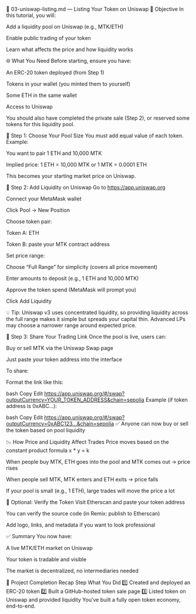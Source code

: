📄 03-uniswap-listing.md — Listing Your Token on Uniswap
🎯 Objective
In this tutorial, you will:

Add a liquidity pool on Uniswap (e.g., MTK/ETH)

Enable public trading of your token

Learn what affects the price and how liquidity works

🌐 What You Need
Before starting, ensure you have:

An ERC-20 token deployed (from Step 1)

Tokens in your wallet (you minted them to yourself)

Some ETH in the same wallet

Access to Uniswap

You should also have completed the private sale (Step 2), or reserved some tokens for this liquidity pool.

🧮 Step 1: Choose Your Pool Size
You must add equal value of each token.
Example:

You want to pair 1 ETH and 10,000 MTK

Implied price: 1 ETH = 10,000 MTK or 1 MTK = 0.0001 ETH

This becomes your starting market price on Uniswap.

🔧 Step 2: Add Liquidity on Uniswap
Go to https://app.uniswap.org

Connect your MetaMask wallet

Click Pool → New Position

Choose token pair:

Token A: ETH

Token B: paste your MTK contract address

Set price range:

Choose “Full Range” for simplicity (covers all price movement)

Enter amounts to deposit (e.g., 1 ETH and 10,000 MTK)

Approve the token spend (MetaMask will prompt you)

Click Add Liquidity

💡 Tip: Uniswap v3 uses concentrated liquidity, so providing liquidity across the full range makes it simple but spreads your capital thin. Advanced LPs may choose a narrower range around expected price.

🔗 Step 3: Share Your Trading Link
Once the pool is live, users can:

Buy or sell MTK via the Uniswap Swap page

Just paste your token address into the interface

To share:

Format the link like this:

bash
Copy
Edit
https://app.uniswap.org/#/swap?outputCurrency=YOUR_TOKEN_ADDRESS&chain=sepolia
Example (if token address is 0xABC...):

bash
Copy
Edit
https://app.uniswap.org/#/swap?outputCurrency=0xABC123...&chain=sepolia
✅ Anyone can now buy or sell the token based on pool liquidity

📉 How Price and Liquidity Affect Trades
Price moves based on the constant product formula x * y = k

When people buy MTK, ETH goes into the pool and MTK comes out → price rises

When people sell MTK, MTK enters and ETH exits → price falls

If your pool is small (e.g., 1 ETH), large trades will move the price a lot

📌 Optional: Verify the Token
Visit Etherscan and paste your token address

You can verify the source code (in Remix: publish to Etherscan)

Add logo, links, and metadata if you want to look professional

✅ Summary
You now have:

A live MTK/ETH market on Uniswap

Your token is tradable and visible

The market is decentralized, no intermediaries needed

🧩 Project Completion Recap
Step	What You Did
1️⃣	Created and deployed an ERC-20 token
2️⃣	Built a GitHub-hosted token sale page
3️⃣	Listed token on Uniswap and provided liquidity
You’ve built a fully open token economy, end-to-end.

